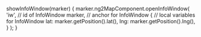  showInfoWindow(marker) {
    marker.ng2MapComponent.openInfoWindow(
      'iw',    // id of InfoWindow
      marker,  // anchor for InfoWindow
      {        // local variables for InfoWindow
        lat: marker.getPosition().lat(),
        lng: marker.getPosition().lng(),
      }
    );
  }

